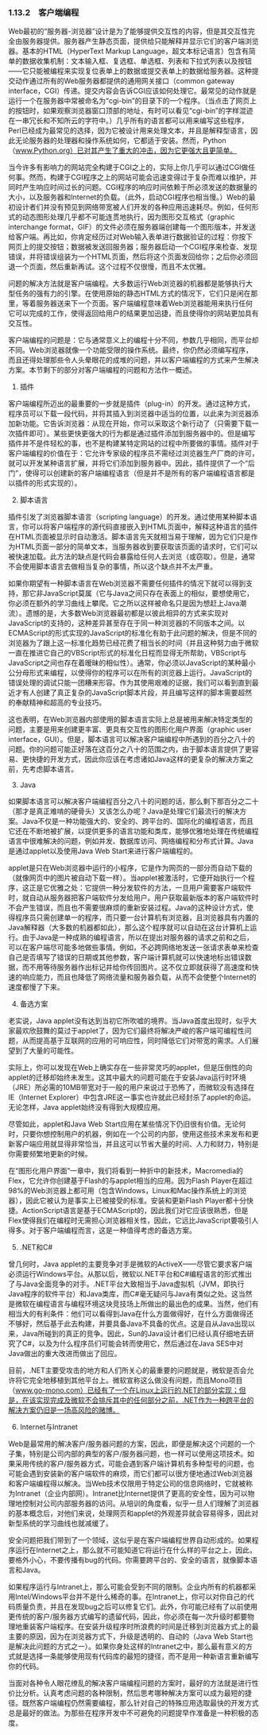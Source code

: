 ### 1.13.2　客户端编程

Web最初的“服务器-浏览器”设计是为了能够提供交互性的内容，但是其交互性完全由服务器提供。服务器产生静态页面，提供给只能解释并显示它们的客户端浏览器。基本的HTML（HyperText Markup Language，超文本标记语言）包含有简单的数据收集机制：文本输入框、复选框、单选框、列表和下拉式列表以及按钮——它只能被编程来实现复位表单上的数据或提交表单上的数据给服务器。这种提交动作通过所有的Web服务器都提供的通用网关接口（common gateway interface，CGI）传递。提交内容会告诉CGI应该如何处理它。最常见的动作就是运行一个在服务器中常被命名为“cgi-bin”的目录下的一个程序。（当点击了网页上的按钮时，如果观察浏览器窗口顶部的地址，有时可以看见“cgi-bin”的字样混迹在一串冗长和不知所云的字符中。）几乎所有的语言都可以用来编写这些程序，Perl已经成为最常见的选择，因为它被设计用来处理文本，并且是解释型语言，因此无论服务器的处理器和操作系统如何，它都适于安装。然而，Python（www.Python.org）已对其产生了重大的冲击，因为它更强大且更简单。

当今许多有影响力的网站完全构建于CGI之上的，实际上你几乎可以通过CGI做任何事。然而，构建于CGI程序之上的网站可能会迅速变得过于复杂而难以维护，并同时产生响应时间过长的问题。CGI程序的响应时间依赖于所必须发送的数据量的大小，以及服务器和Internet的负载。（此外，启动CGI程序也相当慢。）Web的最初设计者们并没有预见到网络带宽被人们开发的各种应用迅速耗尽。例如，任何形式的动态图形处理几乎都不可能连贯地执行，因为图形交互格式（graphic interchange format，GIF）的文件必须在服务器端创建每一个图形版本，并发送给客户端。再比如，你肯定经历过对Web输入表单进行数据验证的过程：你按下网页上的提交按钮；数据被发送回服务器；服务器启动一个CGI程序来检查、发现错误，并将错误组装为一个HTML页面，然后将这个页面发回给你；之后你必须回退一个页面，然后重新再试。这个过程不仅很慢，而且不太优雅。

问题的解决方法就是客户端编程。大多数运行Web浏览器的机器都是能够执行大型任务的强有力的引擎。在使用原始的静态HTML方式的情况下，它们只是闲在那里，等着服务器送来下一个页面。客户端编程意味着Web浏览器能用来执行任何它可以完成的工作，使得返回给用户的结果更加迅捷，而且使得你的网站更加具有交互性。

客户端编程的问题是：它与通常意义上的编程十分不同，参数几乎相同，而平台却不同。Web浏览器就像一个功能受限的操作系统。最终，你仍然必须编写程序，而且还得处理那些令人头晕眼花的成堆的问题，并以客户端编程的方式来产生解决方案。本节剩下的部分对客户端编程的问题和方法作一概述。

1. 插件

客户端编程所迈出的最重要的一步就是插件（plug-in）的开发。通过这种方式，程序员可以下载一段代码，并将其插入到浏览器中适当的位置，以此来为浏览器添加新功能。它告诉浏览器：从现在开始，你可以采取这个新行动了（只需要下载一次插件即可）。某些更快更强大的行为都是通过插件添加到服务器中的。但是编写插件并不是件轻松的事，也不是构建某特定网站的过程中所要做的事情。插件对于客户端编程的价值在于：它允许专家级的程序员不需经过浏览器生产厂商的许可，就可以开发某种语言扩展，并将它们添加到服务器中。因此，插件提供了一个“后门”，使得可以创建新的客户端编程语言（但是并不是所有的客户端编程语言都是以插件的形式实现的）。

2. 脚本语言

插件引发了浏览器脚本语言（scripting language）的开发。通过使用某种脚本语言，你可以将客户端程序的源代码直接嵌入到HTML页面中，解释这种语言的插件在HTML页面被显示时自动激活。脚本语言先天就相当易于理解，因为它们只是作为HTML页面一部分的简单文本，当服务器收到要获取该页面的请求时，它们可以被快速加载。此方法的缺点是代码会暴露给任何人去浏览（或窃取）。但是，通常不会使用脚本语言去做相当复杂的事情，所以这个缺点并不太严重。

如果你期望有一种脚本语言在Web浏览器不需要任何插件的情况下就可以得到支持，那它非JavaScript莫属（它与Java之间只存在表面上的相似，要想使用它，你必须在额外的学习曲线上攀爬。它之所以这样被命名只是因为想赶上Java潮流）。遗憾的是，大多数Web浏览器最初都是以彼此相异的方式来实现对JavaScript的支持的，这种差异甚至存在于同一种浏览器的不同版本之间。以ECMAScript的形式实现的JavaScript的标准化有助于此问题的解决，但是不同的浏览器为了跟上这一标准化趋势已经花费了相当长的时间（并且这种努力由于微软一直在推进它自己的VBScript形式的标准化日程而显得无所帮助，VBScript与JavaScript之间也存在着暧昧的相似性）。通常，你必须以JavaScript的某种最小公分母形式来编程，以使得你的程序可以在所有的浏览器上运行。JavaScript的错误处理的调试只能一团糟来形容。作为其使用艰难的证据，我们可以看到直到最近才有人创建了真正复杂的JavaScript脚本片段，并且编写这样的脚本需要超然的奉献精神和超高的专业技巧。

这也表明，在Web浏览器内部使用的脚本语言实际上总是被用来解决特定类型的问题，主要是用来创建更丰富、更具有交互性的图形化用户界面（graphic user interface，GUI）。但是，脚本语言可以解决客户端编程中所遇到的百分之八十的问题。你的问题可能正好落在这百分之八十的范围之内，由于脚本语言提供了更容易、更快捷的开发方式，因此你应该在考虑诸如Java这样的更复杂的解决方案之前，先考虑脚本语言。

3. Java

如果脚本语言可以解决客户端编程百分之八十的问题的话，那么剩下那百分之二十（那才是真正难啃的硬骨头）又该怎么办呢？Java是处理它们最流行的解决方案。Java不仅是一种功能强大的、安全的、跨平台的、国际化的编程语言，而且它还在不断地被扩展，以提供更多的语言功能和类库，能够优雅地处理在传统编程语言中很难解决的问题，例如并发、数据库访问、网络编程和分布式计算。Java是通过applet以及使用Java Web Start来进行客户端编程的。

applet是只在Web浏览器中运行的小程序，它是作为网页的一部分而自动下载的（就像网页中的图片被自动下载一样）。当applet被激活时，它便开始执行一个程序，这正是它优雅之处：它提供一种分发软件的方法，一旦用户需要客户端软件时，就自动从服务器把客户端软件分发给用户。用户获取最新版本的客户端软件时不会产生错误，而且也不需要很麻烦的重新安装过程。Java的这种设计方式，使得程序员只需创建单一的程序，而只要一台计算机有浏览器，且浏览器具有内置的Java解释器（大多数的机器都如此），那么这个程序就可以自动在这台计算机上运行。由于Java是一种成熟的编程语言，所以在提出对服务器的请求之前和之后，可以在客户端尽可能多地做些事情。例如，不必跨网络地发送一张请求表单来检查自己是否填写了错误的日期或其他参数，客户端计算机就可以快速地标出错误数据，而不用等待服务器作出标记并给你传回图片。这不仅立即就获得了高速度和快速的响应能力，而且也降低了网络流量和服务器负载，从而不会使整个Internet的速度都慢了下来。

4. 备选方案

老实说，Java applet没有达到当初它所吹嘘的境界。当Java首度出现时，似乎大家最欢欣鼓舞的莫过于applet了，因为它们最终将解决严峻的客户端可编程性问题，从而提高基于互联网的应用的可响应性，同时降低它们对带宽的需求。人们展望到了大量的可能性。

实际上，你可以发现在Web上确实存在一些非常灵巧的applet，但是压倒性的向applet的迁移却始终未发生。这其中最大的问题可能在于安装Java运行时环境（JRE）所必需的10MB带宽对于一般的用户来说过于恐怖了，而微软没有选择在IE（Internet Explorer）中包含JRE这一事实也许就此已经封杀了applet的命运。无论怎样，Java applet始终没有得到大规模应用。

尽管如此，applet和Java Web Start应用在某些情况下仍旧很有价值。无论何时，只要你想控制用户的机器，例如在一个公司的内部，使用这些技术来发布和更新客户端应用就显得非常恰当，并且这可以节省大量的时间、人力和财力，特别是你需要频繁地更新的时候。

在“图形化用户界面”一章中，我们将看到一种折中的新技术，Macromedia的Flex，它允许你创建基于Flash的与applet相当的应用。因为Flash Player在超过98%的Web浏览器上都可用（包含Windows，Linux和Mac操作系统上的浏览器），因此它被认为是事实上已被接受的标准。安装和更新Flash Player都十分快捷。ActionScript语言是基于ECMAScript的，因此我们对它应该很熟悉，但是Flex使得我们在编程时无需担心浏览器相关性，因此，它远比JavaScript要吸引人得多。对于客户端编程而言，这是一种值得考虑的备选方案。

5. .NET和C#

曾几何时，Java applet的主要竞争对手是微软的ActiveX——尽管它要求客户端必须运行Windows平台。从那以后，微软以.NET平台和C#编程语言的形式推出了与Java全面竞争的对手。.NET平台大致相当于Java虚拟机（JVM，即执行Java程序的软件平台）和Java类库，而C#毫无疑问与Java有类似之处。这当然是微软在编程语言与编程环境这块竞技场上所做出的最出色的成果。当然，他们有相当大的有利条件：他们可以看得到Java在什么方面做得好，在什么方面做得还不够好，然后基于此去构建，并要具备Java不具备的优点。这是自从Java出现以来，Java所碰到的真正的竞争。因此，Sun的Java设计者们已经认真仔细地去研究了C#，以及为什么程序员们可能会转而使用它，然后通过在Java SES中对Java做出的重大改进而做出了回应。

目前，.NET主要受攻击的地方和人们所关心的最重要的问题就是，微软是否会允许将它完全地移植到其他平台上。微软宣称这么做没有问题，而且Mono项目（www.go-mono.com）已经有了一个在Linux上运行的.NET的部分实现；但是，在该实现完成及微软不会排斥其中的任何部分之前，.NET作为一种跨平台的解决方案仍旧是一场高风险的赌博。

6. Internet与Intranet

Web是最常用的解决客户/服务器问题的方案，因此，即便是解决这个问题的一个子集，特别是公司内部的典型的客户/服务器问题，也一样可以使用这项技术。如果采用传统的客户/服务器方式，可能会遇到客户端计算机有多种型号的问题，也可能会遇到安装新的客户端软件的麻烦，而它们都可以很方便地通过Web浏览器和客户端编程得以解决。当Web技术仅限用于特定公司的信息网络时，它就被称为Intranet（企业内部网）。Intranet比Internet提供了更高的安全性，因为可以物理地控制对公司内部服务器的访问。从培训的角度看，似乎一旦人们理解了浏览器的基本概念后，对他们来说，处理网页和applet的外观差异就会容易得多，因此对新型系统的学习曲线也就减缓了。

安全问题把我们带到了一个领域，这似乎是在客户端编程世界自动形成的。如果程序运行在Internet之上，那么就不可能知道它将运行在什么样的平台之上，因此，要格外小心，不要传播有bug的代码。你需要跨平台的、安全的语言，就像脚本语言和Java。

如果程序运行与Intranet上，那么可能会受到不同的限制。企业内所有的机器都采用Intel/Windows平台并不是什么稀奇的事。在Intranet上，你可以对你自己的代码质量负责，并且在发现bug之后可以修复它们。此外，你可能已经有了以前使用更传统的客户/服务器方式编写的遗留代码，因此，你必须在每一次升级时都要物理地重装客户端程序。在安装升级程序时所浪费的时间是迁移到浏览器方式上的最主要的原因，因为在浏览器方式下，升级是透明的、自动的（Java Web Start也是解决此问题的方式之一）。如果你身处这样的Intranet之中，那么最有意义的方式就是选择一条能够使用现有代码库的最短的捷径，而不是用一种新语言重新编写你的代码。

当面对各种令人眼花缭乱的解决客户端编程问题的方案时，最好的方法就是进行性价比分析。认真考虑问题的各种限制，然后思考哪种解决方案可以成为最短的捷径。既然客户端编程仍然需要编程，那么针对自己的特殊应用选取最快的开发方式总是最好的做法。为那些在程序开发中不可避免的问题提早作准备是一种积极的态度。